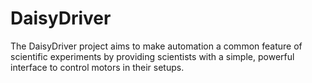 # DaisyDriver
The DaisyDriver project aims to make automation a common feature of scientific experiments by providing scientists with a simple, powerful interface to control motors in their setups.
